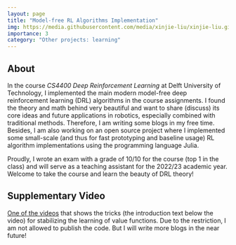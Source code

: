 ```yaml
---
layout: page
title: "Model-free RL Algorithms Implementation"
img: https://media.githubusercontent.com/media/xinjie-liu/xinjie-liu.github.io/main/assets/img/lunarlander_.gif
importance: 3
category: "Other projects: learning"
---
```


## About

In the course *CS4400 Deep Reinforcement Learning* at Delft University of Technology, I implemented the main modern model-free deep reinforcement learning (DRL) algorithms in the course assignments. I found the theory and math behind very beautiful and want to share (discuss) its core ideas and future applications in robotics, especially combined with traditional methods. Therefore, I am writing some blogs in my free time. Besides, I am also working on an open source project where I implemented some small-scale (and thus for fast prototyping and baseline usage) RL algorithm implementations using the programming language Julia. 

Proudly, I wrote an exam with a grade of 10/10 for the course (top 1 in the class) and will serve as a teaching assistant for the 2022/23 academic year. Welcome to take the course and learn the beauty of DRL theory!

## Supplementary Video

[One of the videos](https://www.youtube.com/watch?v=ccddN-D_hJw) that shows the tricks (the introduction text below the video) for stabilizing the learning of value functions. Due to the restriction, I am not allowed to publish the code. But I will write more blogs in the near future!
